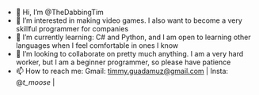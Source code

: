 - 👋 Hi, I’m @TheDabbingTim
- 👀 I’m interested in making video games. I also want to become a very skillful programmer for companies
- 🌱 I’m currently learning: C# and Python, and I am open to learning other languages when I feel comfortable in ones I know
- 💞️ I’m looking to collaborate on pretty much anything. I am a very hard worker, but I am a beginner programmer, so please have patience
- 📫 How to reach me: Gmail: timmy.guadamuz@gmail.com | Insta: @_t_moose_ | 

<!---
TheDabbingTim/TheDabbingTim is a ✨ special ✨ repository because its `README.md` (this file) appears on your GitHub profile.
You can click the Preview link to take a look at your changes.
--->
